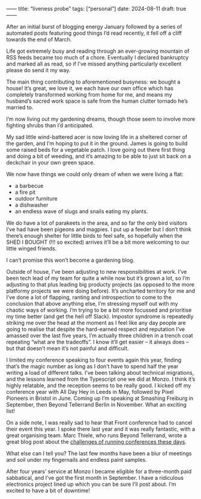 ——
title: “liveness probe”
tags: [“personal”]
date: 2024-08-11
draft: true
——

After an initial burst of blogging energy January followed by a series of automated posts featuring good things I’d read recently, it fell off a cliff towards the end of March. 

Life got extremely busy and reading through an ever-growing mountain of RSS feeds became too much of a chore. Eventually I declared bankruptcy and marked all as read, so if I’ve missed anything particularly excellent please do send it my way. 

The main thing contributing to aforementioned busyness: we bought a house! It’s great, we love it, we each have our own office which has completely transformed working from home for me, and means my husband’s sacred work space is safe from the human clutter tornado he’s married to. 

I’m now living out my gardening dreams, though those seem to involve more fighting shrubs than I’d anticipated.

My sad little wind-battered acer is now loving life in a sheltered corner of the garden, and I’m hoping to put it in the ground. James is going to build some raised beds for a vegetable patch. I love going out there first thing and doing a bit of weeding, and it’s amazing to be able to just sit back on a deckchair in your own green space. 

We now have things we could only dream of when we were living a flat: 
- a barbecue
- a fire pit
- outdoor furniture
- a dishwasher
- an endless wave of slugs and snails eating my plants. 

We do have a lot of parakeets in the area, and so far the only bird visitors I’ve had have been pigeons and magpies. I put up a feeder but I don’t think there’s enough shelter for little birds to feel safe, so hopefully when the SHED I BOUGHT (!!! so excited) arrives it’ll be a bit more welcoming to our little winged friends. 

I can’t promise this won’t become a gardening blog.

Outside of house, I’ve been adjusting to new responsibilities at work. I’ve been tech lead of my team for quite a while now but it’s grown a lot, so I’m adjusting to that plus leading big producty projects (as opposed to the more platformy projects we were doing before). It’s uncharted territory for me and I’ve done a lot of flapping, ranting and introspection to come to the conclusion that above anything else, I’m stressing myself out with my chaotic ways of working. I’m trying to be a bit more focussed and prioritise my time better (and get the hell off Slack). Impostor syndrome is repeatedly striking me over the head at the moment as I feel like any day people are going to realise that despite the hard-earned respect and reputation I’ve amassed over the last five years, I’m actually three children in a trench coat repeating  “what are the tradeoffs”. I know it’ll get easier &ndash; it always does &ndash; but that doesn’t mean it’s not painful and difficult. 

I limited my conference speaking to four events again this year, finding that’s the magic number as long as I don’t have to spend half the year writing a load of different talks. I’ve been talking about technical migrations, and the lessons learned from the Typescript one we did at Monzo. I think it’s highly relatable, and the reception seems to be really good. I kicked off my conference year with All Day Hey in Leeds in May, followed by Pixel Pioneers in Bristol in June. Coming up I’m speaking at Smashing Freiburg in September, then Beyond Tellerrand Berlin in November. What an exciting list!

On a side note, I was really sad to hear that Front conference had to cancel their event this year. I spoke there last year and it was really fantastic, with a great organising team. Marc Thiele, who runs Beyond Tellerrand, wrote a great blog post about the [challenges of running conferences these days](https://marcthiele.com/notes/state-of-events-2024).

What else can I tell you? The last few months have been a blur of meetings and soil under my fingernails and endless paint samples. 

After four years’ service at Monzo I became eligible for a three-month paid sabbatical, and I’ve got the first month in September. I have a ridiculous electronics project lined up which you can be sure I’ll post about. I’m excited to have a bit of downtime! 